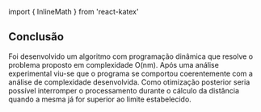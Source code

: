 import { InlineMath } from 'react-katex'

## Conclusão

Foi desenvolvido um algoritmo com programação dinâmica que resolve o problema proposto
em complexidade <InlineMath>O(nm)</InlineMath>. Após uma análise experimental viu-se
que o programa se comportou coerentemente com a análise de complexidade desenvolvida.
Como otimização posterior seria possível interromper o processamento durante o cálculo
da distância quando a mesma já for superior ao limite estabelecido.
